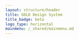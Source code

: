 ```yaml
---
layout: structure/header
title: GOLD Design System
title_badge: beta
logo_type: horizontal
mainmenu: /_shared/mainmenu.md
---
```

